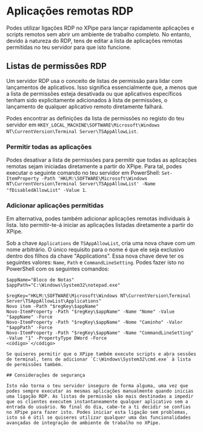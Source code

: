 # Aplicações remotas RDP

Podes utilizar ligações RDP no XPipe para lançar rapidamente aplicações e scripts remotos sem abrir um ambiente de trabalho completo. No entanto, devido à natureza do RDP, tens de editar a lista de aplicações remotas permitidas no teu servidor para que isto funcione.

## Listas de permissões RDP

Um servidor RDP usa o conceito de listas de permissão para lidar com lançamentos de aplicativos. Isso significa essencialmente que, a menos que a lista de permissões esteja desativada ou que aplicativos específicos tenham sido explicitamente adicionados à lista de permissões, o lançamento de qualquer aplicativo remoto diretamente falhará.

Podes encontrar as definições da lista de permissões no registo do teu servidor em `HKEY_LOCAL_MACHINE\SOFTWARE\Microsoft\Windows NT\CurrentVersion\Terminal Server\TSAppAllowList`.

### Permitir todas as aplicações

Podes desativar a lista de permissões para permitir que todas as aplicações remotas sejam iniciadas diretamente a partir do XPipe. Para tal, podes executar o seguinte comando no teu servidor em PowerShell: `Set-ItemProperty -Path 'HKLM:\SOFTWARE\Microsoft\Windows NT\CurrentVersion\Terminal Server\TSAppAllowList' -Name "fDisabledAllowList" -Value 1`.

### Adicionar aplicações permitidas

Em alternativa, podes também adicionar aplicações remotas individuais à lista. Isto permitir-te-á iniciar as aplicações listadas diretamente a partir do XPipe.

Sob a chave `Applications` de `TSAppAllowList`, cria uma nova chave com um nome arbitrário. O único requisito para o nome é que ele seja exclusivo dentro dos filhos da chave "Applications". Essa nova chave deve ter os seguintes valores: `Name`, `Path` e `CommandLineSetting`. Podes fazer isto no PowerShell com os seguintes comandos:

```
$appName="Bloco de Notas"
$appPath="C:\Windows\System32\notepad.exe"

$regKey="HKLM:\SOFTWARE\Microsoft\Windows NT\CurrentVersion\Terminal Server\TSAppAllowList\Applications"
Novo item -Path "$regKey\$appName"
Novo-ItemProperty -Path "$regKey\$appName" -Name "Nome" -Value "$appName" -Force
Novo-ItemProperty -Path "$regKey\$appName" -Nome "Caminho" -Valor "$appPath" -Force
Novo-ItemProperty -Path "$regKey\$appName" -Name "CommandLineSetting" -Value "1" -PropertyType DWord -Force
<código>`</código>

Se quiseres permitir que o XPipe também execute scripts e abra sessões de terminal, tens de adicionar `C:\Windows\System32\cmd.exe` à lista de permissões também. 

## Considerações de segurança

Isto não torna o teu servidor inseguro de forma alguma, uma vez que podes sempre executar as mesmas aplicações manualmente quando inicias uma ligação RDP. As listas de permissão são mais destinadas a impedir que os clientes executem instantaneamente qualquer aplicativo sem a entrada do usuário. No final do dia, cabe-te a ti decidir se confias no XPipe para fazer isto. Podes iniciar esta ligação sem problemas, isto só é útil se quiseres utilizar qualquer uma das funcionalidades avançadas de integração de ambiente de trabalho no XPipe.
